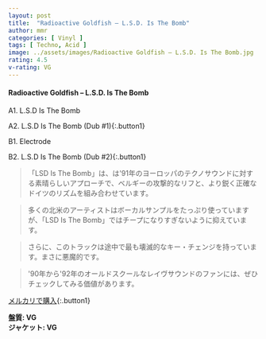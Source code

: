 ```yaml
---
layout: post
title:  "Radioactive Goldfish – L.S.D. Is The Bomb"
author: mmr
categories: [ Vinyl ]
tags: [ Techno, Acid ]
image: ../assets/images/Radioactive Goldfish – L.S.D. Is The Bomb.jpg
rating: 4.5
v-rating: VG
---
```


#### Radioactive Goldfish – L.S.D. Is The Bomb

A1. L.S.D Is The Bomb

A2. L.S.D Is The Bomb (Dub #1){:.button1}

B1. Electrode

B2. L.S.D Is The Bomb (Dub #2){:.button1}

> 「LSD Is The Bomb」は、は'91年のヨーロッパのテクノサウンドに対する素晴らしいアプローチで、ベルギーの攻撃的なリフと、より鋭く正確なドイツのリズムを組み合わせています。

> 多くの北米のアーティストはボーカルサンプルをたっぷり使っていますが、「LSD Is The Bomb」ではチープになりすぎないように抑えています。

> さらに、このトラックは途中で最も壊滅的なキー・チェンジを持っています。まさに悪魔的です。

> '90年から'92年のオールドスクールなレイヴサウンドのファンには、ぜひチェックしてみる価値があります。

[メルカリで購入](https://jp.mercari.com/item/m54052820347){:.button1}

<div class="mt-4 mb-4 d-flex align-items-center">
<strong class="mr-1">盤質: VG</strong>
</div>
<div class="mt-4 mb-4 d-flex align-items-center">
<strong class="mr-1">ジャケット: VG</strong>
</div>
